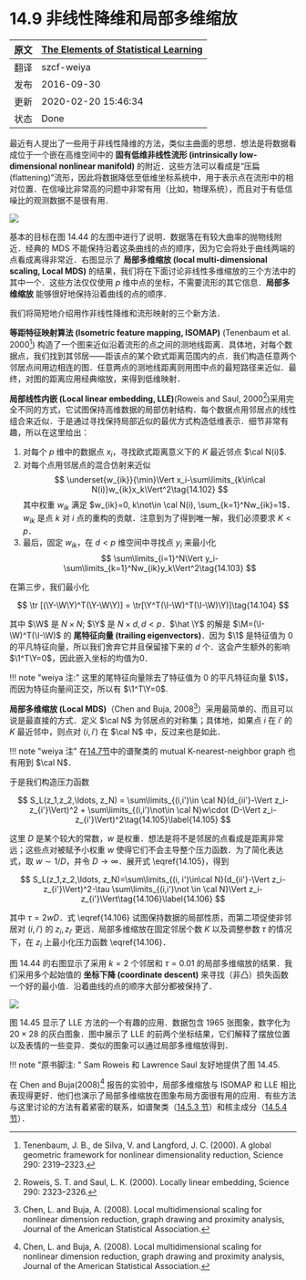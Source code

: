 # 14.9 非线性降维和局部多维缩放

| 原文   | [The Elements of Statistical Learning](https://esl.hohoweiya.xyz/book/The%20Elements%20of%20Statistical%20Learning.pdf) |
| ---- | ---------------------------------------- |
| 翻译   | szcf-weiya                               |
| 发布 | 2016-09-30 |
|更新| 2020-02-20 15:46:34|
|状态|Done|

最近有人提出了一些用于非线性降维的方法，类似主曲面的思想．想法是将数据看成位于一个嵌在高维空间中的 **固有低维非线性流形 (intrinsically low-dimensional nonlinear manifold)** 的附近．这些方法可以看成是“压扁(flattening)”流形，因此将数据降低至低维坐标系统中，用于表示点在流形中的相对位置．在信噪比非常高的问题中非常有用（比如，物理系统），而且对于有低信噪比的观测数据不是很有用．

![](../img/14/fig14.44.png)

基本的目标在图 14.44 的左图中进行了说明．数据落在有较大曲率的抛物线附近．经典的 MDS 不能保持沿着这条曲线的点的顺序，因为它会将处于曲线两端的点看成离得非常近．右图显示了 **局部多维缩放 (local multi-dimensional scaling, Local MDS)** 的结果，我们将在下面讨论非线性多维缩放的三个方法中的其中一个．这些方法仅仅使用 $p$ 维中点的坐标，不需要流形的其它信息．**局部多维缩放** 能够很好地保持沿着曲线的点的顺序．

我们将简短地介绍用作非线性降维和流形映射的三个新方法．

**等距特征映射算法 (Isometric feature mapping, ISOMAP)** (Tenenbaum et al. 2000[^1]) 构造了一个图来近似沿着流形的点之间的测地线距离．具体地，对每个数据点，我们找到其邻居——距该点的某个欧式距离范围内的点．我们构造任意两个邻居点间用边相连的图．任意两点的测地线距离则用图中点的最短路径来近似．最终，对图的距离应用经典缩放，来得到低维映射．

**局部线性内嵌 (Local linear embedding, LLE)**(Roweis and Saul, 2000[^2])采用完全不同的方式，它试图保持高维数据的局部仿射结构．每个数据点用邻居点的线性组合来近似．于是通过寻找保持局部近似的最优方式构造低维表示．细节非常有趣，所以在这里给出：

1. 对每个 $p$ 维中的数据点 $x_i$，寻找欧式距离意义下的 $K$ 最近邻点 $\cal N(i)$.
2. 对每个点用邻居点的混合仿射来近似
$$
\underset{w_{ik}}{\min}\Vert x_i-\sum\limits_{k\in\cal N(i)}w_{ik}x_k\Vert^2\tag{14.102}
$$
其中权重 $w_{ik}$ 满足 $w_{ik}=0, k\not\in \cal N(i), \sum_{k=1}^Nw_{ik}=1$．$w_{ik}$ 是点 $k$ 对 $i$ 点的重构的贡献．注意到为了得到唯一解，我们必须要求 $K < p$．
3. 最后，固定 $w_{ik}$，在 $d < p$ 维空间中寻找点 $y_i$ 来最小化
$$
\sum\limits_{i=1}^N\Vert y_i-\sum\limits_{k=1}^Nw_{ik}y_k\Vert^2\tag{14.103}
$$

在第三步，我们最小化

$$
\tr [(\Y-\W\Y)^T(\Y-\W\Y)] = \tr[\Y^T(\I-\W)^T(\I-\W)\Y)]\tag{14.104}
$$

其中 $\W$ 是 $N\times N$; $\Y$ 是 $N\times d, d < p$．$\hat \Y$ 的解是 $\M=(\I-\W)^T(\I-\W)$ 的 **尾特征向量 (trailing eigenvectors)**．因为 $\1$ 是特征值为 0 的平凡特征向量，所以我们舍弃它并且保留接下来的 $d$ 个．这会产生额外的影响 $\1^T\Y=0$，因此嵌入坐标的均值为0．

!!! note "weiya 注:"
	这里的尾特征向量除去了特征值为 0 的平凡特征向量 $\1$，而因为特征向量间正交，所以有 $\1^T\Y=0$. 

**局部多维缩放 (Local MDS)**（Chen and Buja, 2008[^3]）采用最简单的、而且可以说是最直接的方式．定义 $\cal N$ 为邻居点的对称集；具体地，如果点 $i$ 在 $i'$ 的 $K$ 最近邻中，则点对 $(i, i')$ 在 $\cal N$ 中，反过来也是如此．

!!! note "weiya 注"
	在[14.7节](14.7-Independent-Component-Analysis-and-Exploratory-Projection-Pursuit/index.html)中的谱聚类的 mutual K-nearest-neighbor graph 也有用到 $\cal N$．

于是我们构造压力函数

$$
S_L(z_1,z_2,\ldots, z_N) = \sum\limits_{(i,i')\in \cal N}(d_{ii'}-\Vert z_i-z_{i'}\Vert)^2 + \sum\limits_{(i,i')\not\in \cal N}w\cdot (D-\Vert z_i-z_{i'}\Vert)^2\tag{14.105}\label{14.105}
$$

这里 $D$ 是某个较大的常数，$w$ 是权重．想法是将不是邻居的点看成是距离非常远；这些点对被赋予小权重 $w$ 使得它们不会主导整个压力函数．为了简化表达式，取 $w\sim 1/D$，并令 $D\rightarrow \infty$．展开式 \eqref{14.105}，得到

$$
S_L(z_1,z_2,\ldots, z_N)=\sum\limits_{(i, i')\in\cal N}(d_{ii'}-\Vert z_i-z_{i'}\Vert)^2-\tau \sum\limits_{(i,i')\not \in \cal N}\Vert z_i-z_{i'}\Vert\tag{14.106}\label{14.106}
$$

其中 $\tau =2wD$．式 \eqref{14.106} 试图保持数据的局部性质，而第二项促使非邻居对 $(i, i')$ 的 $z_i,z_{i'}$ 更远．局部多维缩放在固定邻居个数 $K$ 以及调整参数 $\tau$ 的情况下，在 $z_i$ 上最小化压力函数 \eqref{14.106}．

图 14.44 的右图显示了采用 $k=2$ 个邻居和 $\tau = 0.01$ 的局部多维缩放的结果．我们采用多个起始值的 **坐标下降 (coordinate descent)** 来寻找（非凸）损失函数一个好的最小值．沿着曲线的点的顺序大部分都被保持了．

![](../img/14/fig14.45.png)

图 14.45 显示了 LLE 方法的一个有趣的应用．数据包含 1965 张图象，数字化为 $20\times 28$ 的灰白图象．图中展示了 LLE 的前两个坐标结果，它们解释了摆放位置以及表情的一些变异．类似的图象可以通过局部多维缩放得到．

!!! note "原书脚注: "
	Sam Roweis 和 Lawrence Saul 友好地提供了图 14.45.

在 Chen and Buja(2008)[^3] 报告的实验中，局部多维缩放与 ISOMAP 和 LLE 相比表现得更好．他们也演示了局部多维缩放在图象布局方面很有用的应用．有些方法与这里讨论的方法有着紧密的联系，如谱聚类（[14.5.3 节](14.5-Principal-Components-Curves-and-Surfaces/index.html)）和核主成分（[14.5.4 节](14.5-Principal-Components-Curves-and-Surfaces/index.html)）．

[^1]: Tenenbaum, J. B., de Silva, V. and Langford, J. C. (2000). A global geometric framework for nonlinear dimensionality reduction, Science 290: 2319–2323.
[^2]: Roweis, S. T. and Saul, L. K. (2000). Locally linear embedding, Science 290: 2323–2326.
[^3]: Chen, L. and Buja, A. (2008). Local multidimensional scaling for nonlinear dimension reduction, graph drawing and proximity analysis, Journal of the American Statistical Association.
